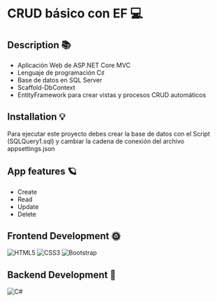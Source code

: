 # CRUD básico con EF 💻
## Description 📚
 - Aplicación Web de ASP.NET Core MVC
- Lenguaje de programación C♯
- Base de datos en SQL Server
- Scaffold-DbContext
- EntityFramework para crear vistas y procesos CRUD automáticos 
## Installation 💡 
 Para ejecutar este proyecto debes crear la base de datos con el Script (SQLQuery1.sql) y cambiar la cadena de conexión del archivo appsettings.json 
## App features 🪐
 - Create
- Read
- Update
- Delete 
## Frontend Development 🌞 
 ![HTML5](https://img.shields.io/badge/html5-%23E34F26.svg?style=for-the-badge&logo=html5&logoColor=white) ![CSS3](https://img.shields.io/badge/css3-%231572B6.svg?style=for-the-badge&logo=css3&logoColor=white) ![Bootstrap](https://img.shields.io/badge/bootstrap-%23563D7C.svg?style=for-the-badge&logo=bootstrap&logoColor=white) 
## Backend Development 🌚 
 ![C#](https://img.shields.io/badge/c%23-%23239120.svg?style=for-the-badge&logo=c-sharp&logoColor=white) 
 
